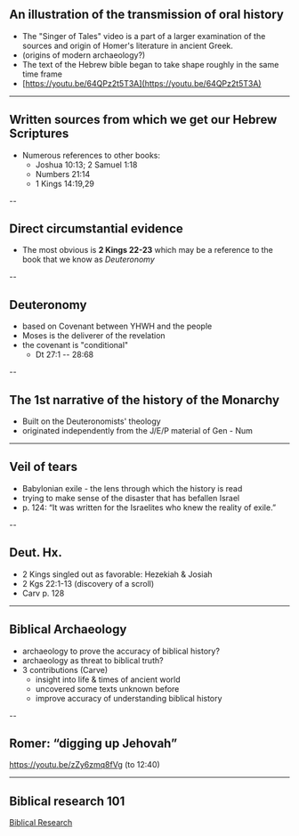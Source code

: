
## An illustration of the transmission of oral history

- The "Singer of Tales" video is a part of a larger examination of the sources and origin of Homer's literature in ancient Greek.
- (origins of modern archaeology?)
- The text of the Hebrew bible began to take shape roughly in the same time frame
- [https://youtu.be/64QPz2t5T3A](https://youtu.be/64QPz2t5T3A)

---

## Written sources from which we get our Hebrew Scriptures

- Numerous references to other books:
	- Joshua 10:13; 2 Samuel 1:18
	- Numbers 21:14
	- 1 Kings 14:19,29

--

## Direct circumstantial evidence

- The most obvious is **2 Kings 22-23** which may be a reference to the book that we know as *Deuteronomy*

--

## Deuteronomy

- based on Covenant between YHWH and the people
- Moses is the deliverer of the revelation
- the covenant is "conditional"
	- Dt 27:1 -- 28:68

--

## The 1st narrative of the history of the Monarchy

- Built on the Deuteronomists' theology
- originated independently from the J/E/P material of Gen - Num


---

## Veil of tears<a id="sec-1-2" name="sec-1-2"></a>

-   Babylonian exile - the lens through which the history is read
-   trying to make sense of the disaster that has befallen Israel
-   p. 124: “It was written for the Israelites who knew the reality of exile.”

--


## Deut. Hx.<a id="sec-1-4" name="sec-1-4"></a>

- 2 Kings singled out as favorable: Hezekiah & Josiah
- 2 Kgs 22:1-13 (discovery of a scroll)
- Carv p. 128


---

## Biblical Archaeology<a id="sec-1-5" name="sec-1-5"></a>

-   archaeology to prove the accuracy of biblical history?
-   archaeology as threat to biblical truth?
-   3 contributions (Carve)
    -   insight into life & times of ancient world
    -   uncovered some texts unknown before
    -   improve accuracy of understanding biblical history

--

## Romer: “digging up Jehovah”<a id="sec-1-6" name="sec-1-6"></a>

<https://youtu.be/zZy6zmq8fVg> (to 12:40)

---

## Biblical research 101

[Biblical Research](https://dl.dropboxusercontent.com/u/386398/dalesgit.github.io/relg313/biblical-research-101.html)

